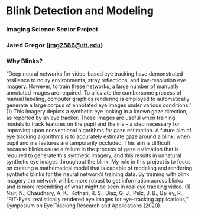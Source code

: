 # Blink Detection and Modeling
### Imaging Science Senior Project
### Jared Gregor (jmg2586@rit.edu)

### Why Blinks?
“Deep neural networks for video-based eye tracking have demonstrated
resilience to noisy environments, stray reflections, and low-resolution eye
imagery. However, to train these networks, a large number of manually
annotated images are required. To alleviate the cumbersome process of
manual labeling, computer graphics rendering is employed to automatically
generate a large corpus of annotated eye images under various conditions.” (1)
This imagery depicts a synthetic eye looking in a known gaze direction, as
reported by an eye tracker. These images are useful when training models to
track features on the pupil and the iris – a step necessary for improving upon
conventional algorithms for gaze estimation.
 A future aim of eye tracking algorithms is to accurately estimate gaze
around a blink, when pupil and iris features are temporarily occluded. This aim
is difficult because blinks cause a failure in the process of gaze estimation that
is required to generate this synthetic imagery, and this results in unnatural
synthetic eye images throughout the blink. My role in this project is to focus on
creating a mathematical model that is capable of modeling and rendering
synthetic blinks for the neural network’s training data. By training with blink
imagery the network will be more robust to get information across blinks and is
more resembling of what might be seen in real eye tracking video.
(1) Nair, N., Chaudhary, A. K., Kothari, R. S., Diaz, G. J., Pelz, J. B., Bailey, R., “RIT-Eyes: realistically rendered
eye images for eye-tracking applications,” Symposium on Eye Tracking Research and Applications (2020). 
